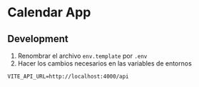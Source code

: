 # Calendar App

## Development

1.  Renombrar el archivo `env.template` por `.env`
2.  Hacer los cambios necesarios en las variables de entornos

```
VITE_API_URL=http://localhost:4000/api
```
